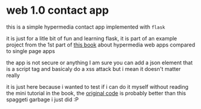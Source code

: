 # web 1.0 contact app
this is a simple hypermedia contact app implemented with `flask`

it is just for a litle bit of fun and learning flask,
it is part of an example project from the 1st part of
[this book](https://hypermedia.systems) about hypermedia web apps
compared to single page apps

the app is not secure or anything I am sure you can add a json element
that is a script tag and basicaly do a xss attack but i mean it doesn't matter really 

it is just here because i wanted to test if i can do it myself without reading
the mini tutorial in the book, the [original code](https://github.com/bigskysoftware/contact-app) 
is probably better than this spaggeti garbage i just did :P
